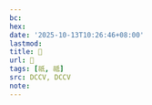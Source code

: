 ```yaml
---
bc:
hex:
date: '2025-10-13T10:26:46+08:00'
lastmod:
title: 􀼨
url: 􀼨
tags: [祇, 祗]
src: DCCV, DCCV
note:
---
```

